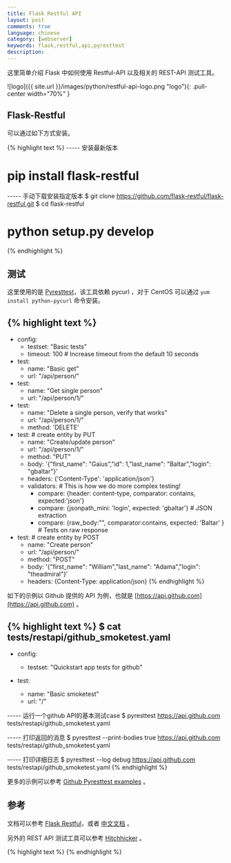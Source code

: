 ```yaml
---
title: Flask Restful API
layout: post
comments: true
language: chinese
category: [webserver]
keywords: flask,restful,api,pyresttest
description:
---
```


这里简单介绍 Flask 中如何使用 Restful-API 以及相关的 REST-API 测试工具。

<!-- more -->

![logo]({{ site.url }}/images/python/restful-api-logo.png "logo"){: .pull-center width="70%" }

## Flask-Restful

可以通过如下方式安装。

{% highlight text %}
----- 安装最新版本
# pip install flask-restful

----- 手动下载安装指定版本
$ git clone https://github.com/flask-restful/flask-restful.git
$ cd flask-restful
# python setup.py develop
{% endhighlight %}

## 测试

这里使用的是 [Pyresttest](https://pypi.python.org/pypi/pyresttest/)，该工具依赖 pycurl ，对于 CentOS 可以通过 `yum install python-pycurl` 命令安装。

{% highlight text %}
---
- config:
    - testset: "Basic tests"
    - timeout: 100  # Increase timeout from the default 10 seconds
- test:
    - name: "Basic get"
    - url: "/api/person/"
- test:
    - name: "Get single person"
    - url: "/api/person/1/"
- test:
    - name: "Delete a single person, verify that works"
    - url: "/api/person/1/"
    - method: 'DELETE'
- test: # create entity by PUT
    - name: "Create/update person"
    - url: "/api/person/1/"
    - method: "PUT"
    - body: '{"first_name": "Gaius","id": 1,"last_name": "Baltar","login": "gbaltar"}'
    - headers: {'Content-Type': 'application/json'}
    - validators:  # This is how we do more complex testing!
        - compare: {header: content-type, comparator: contains, expected:'json'}
        - compare: {jsonpath_mini: 'login', expected: 'gbaltar'}  # JSON extraction
        - compare: {raw_body:"", comparator:contains, expected: 'Baltar' }  # Tests on raw response
- test: # create entity by POST
    - name: "Create person"
    - url: "/api/person/"
    - method: "POST"
    - body: '{"first_name": "William","last_name": "Adama","login": "theadmiral"}'
    - headers: {Content-Type: application/json}
{% endhighlight %}

如下的示例以 Github 提供的 API 为例，也就是 [https://api.github.com](https://api.github.com) 。

{% highlight text %}
$ cat tests/restapi/github_smoketest.yaml
---
- config:
    - testset: "Quickstart app tests for github"

- test:
    - name: "Basic smoketest"
    - url: "/"

----- 运行一个github API的基本测试case
$ pyresttest https://api.github.com tests/restapi/github_smoketest.yaml

----- 打印返回的消息
$ pyresttest --print-bodies true https://api.github.com tests/restapi/github_smoketest.yaml

----- 打印详细日志
$ pyresttest --log debug https://api.github.com tests/restapi/github_smoketest.yaml
{% endhighlight %}

更多的示例可以参考 [Github Pyresttest examples](https://github.com/svanoort/pyresttest/blob/master/quickstart.md) 。

## 参考

文档可以参考 [Flask Restful](http://flask-restful.readthedocs.io/en/latest/)，或者 [中文文档](http://www.pythondoc.com/Flask-RESTful/quickstart.html) 。

另外的 REST API 测试工具可以参考 [Hitchhicker](https://github.com/brookshi/Hitchhiker) 。

{% highlight text %}
{% endhighlight %}
